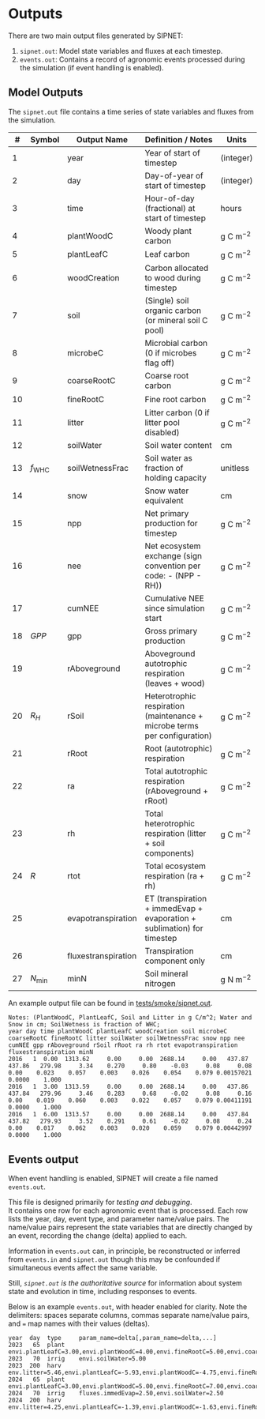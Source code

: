 
# Outputs

There are two main output files generated by SIPNET:
1. `sipnet.out`: Model state variables and fluxes at each timestep.
2. `events.out`: Contains a record of agronomic events processed during the simulation (if event handling is enabled).

## Model Outputs

The `sipnet.out` file contains a time series of state variables and fluxes from the simulation.  

| #  | Symbol           | Output Name         | Definition / Notes                                                        | Units        |
|----|------------------|---------------------|---------------------------------------------------------------------------|--------------|
| 1  |                  | year                | Year of start of timestep                                                 | (integer)    |
| 2  |                  | day                 | Day-of-year of start of timestep                                          | (integer)    |
| 3  |                  | time                | Hour-of-day (fractional) at start of timestep                             | hours        |
| 4  |                  | plantWoodC          | Woody plant carbon                                                        | g C m$^{-2}$ |
| 5  |                  | plantLeafC          | Leaf carbon                                                               | g C m$^{-2}$ |
| 6  |                  | woodCreation        | Carbon allocated to wood during timestep                                  | g C m$^{-2}$ |
| 7  |                  | soil                | (Single) soil organic carbon (or mineral soil C pool)                     | g C m$^{-2}$ |
| 8  |                  | microbeC            | Microbial carbon (0 if microbes flag off)                                 | g C m$^{-2}$ |
| 9  |                  | coarseRootC         | Coarse root carbon                                                        | g C m$^{-2}$ |
| 10 |                  | fineRootC           | Fine root carbon                                                          | g C m$^{-2}$ |
| 11 |                  | litter              | Litter carbon (0 if litter pool disabled)                                 | g C m$^{-2}$ |
| 12 |                  | soilWater           | Soil water content                                                        | cm           |
| 13 | $f_{\text{WHC}}$ | soilWetnessFrac     | Soil water as fraction of holding capacity                                | unitless     |
| 14 |                  | snow                | Snow water equivalent                                                     | cm           |
| 15 |                  | npp                 | Net primary production for timestep                                       | g C m$^{-2}$ |
| 16 |                  | nee                 | Net ecosystem exchange (sign convention per code: - (NPP - RH))           | g C m$^{-2}$ |
| 17 |                  | cumNEE              | Cumulative NEE since simulation start                                     | g C m$^{-2}$ |
| 18 | $GPP$            | gpp                 | Gross primary production                                                  | g C m$^{-2}$ |
| 19 |                  | rAboveground        | Aboveground autotrophic respiration (leaves + wood)                       | g C m$^{-2}$ |
| 20 | $R_H$            | rSoil               | Heterotrophic respiration (maintenance + microbe terms per configuration) | g C m$^{-2}$ |
| 21 |                  | rRoot               | Root (autotrophic) respiration                                            | g C m$^{-2}$ |
| 22 |                  | ra                  | Total autotrophic respiration (rAboveground + rRoot)                      | g C m$^{-2}$ |
| 23 |                  | rh                  | Total heterotrophic respiration (litter + soil components)                | g C m$^{-2}$ |
| 24 | $R$              | rtot                | Total ecosystem respiration (ra + rh)                                     | g C m$^{-2}$ |
| 25 |                  | evapotranspiration  | ET (transpiration + immedEvap + evaporation + sublimation) for timestep   | cm           |
| 26 |                  | fluxestranspiration | Transpiration component only                                              | cm           |
| 27 | $N_\textrm{min}$ | minN                | Soil mineral nitrogen                                                     | g N m$^{-2}$ |

<!-- Not yet implemented
| 24  | $F^N_\text{vol}$     | fluxesn2o           | Nitrous Oxide flux             | g N/m$^2$ / timestep |
| 25  | $F^C_{\text{CH}_4}$  | fluxesch4           | Methane Flux                   | g C/m$^2$ / timestep |
| 26  | $F^N_\text{vol}$     | fluxesn2o           | Nitrous Oxide flux             | g N/m$^2$ / timestep |
| 27  | $F^C_{\text{CH}_4}$  | fluxesch4           | Methane Flux                   | g C/m$^2$ / timestep |
-->

An example output file can be found in [tests/smoke/sipnet.out](https://github.com/PecanProject/sipnet/blob/master/tests/smoke/niwot/sipnet.out).

```
Notes: (PlantWoodC, PlantLeafC, Soil and Litter in g C/m^2; Water and Snow in cm; SoilWetness is fraction of WHC;
year day time plantWoodC plantLeafC woodCreation soil microbeC coarseRootC fineRootC litter soilWater soilWetnessFrac snow npp nee cumNEE gpp rAboveground rSoil rRoot ra rh rtot evapotranspiration fluxestranspiration minN
2016   1  0.00  1313.62     0.00     0.00  2688.14     0.00   437.87   437.86   279.98     3.34    0.270     0.80    -0.03     0.08     0.08     0.00    0.023    0.057    0.003    0.026    0.054    0.079 0.00157021   0.0000    1.000
2016   1  3.00  1313.59     0.00     0.00  2688.14     0.00   437.86   437.84   279.96     3.46    0.283     0.68    -0.02     0.08     0.16     0.00    0.019    0.060    0.003    0.022    0.057    0.079 0.00411191   0.0000    1.000
2016   1  6.00  1313.57     0.00     0.00  2688.14     0.00   437.84   437.82   279.93     3.52    0.291     0.61    -0.02     0.08     0.24     0.00    0.017    0.062    0.003    0.020    0.059    0.079 0.00442997   0.0000    1.000
```

## Events output

When event handling is enabled, SIPNET will create a file named `events.out`. 

This file is designed primarily for _testing and debugging_.  
It contains one row for each agronomic event that is processed. 
Each row lists the year, day, event type, and parameter name/value pairs. 
The name/value pairs represent the state variables that are directly changed by an event, recording the change (delta) applied to each.

Information in `events.out` can, in principle, be reconstructed or inferred from `events.in` and `sipnet.out` though this may be confounded if simultaneous events affect the same variable.

Still, _`sipnet.out` is the authoritative source_ for information about system state and evolution in time, including responses to events.

Below is an example `events.out`, with header enabled for clarity. 
Note the delimiters: spaces separate columns, commas separate name/value pairs, and `=` map names with their values (deltas).

```
year  day  type     param_name=delta[,param_name=delta,...]
2023   65  plant    envi.plantLeafC=3.00,envi.plantWoodC=4.00,envi.fineRootC=5.00,envi.coarseRootC=6.00
2023   70  irrig    envi.soilWater=5.00
2023  200  harv     env.litter=5.46,envi.plantLeafC=-5.93,envi.plantWoodC=-4.75,envi.fineRootC=-3.73,envi.coarseRootC=-3.89
2024   65  plant    envi.plantLeafC=3.00,envi.plantWoodC=5.00,envi.fineRootC=7.00,envi.coarseRootC=9.00
2024   70  irrig    fluxes.immedEvap=2.50,envi.soilWater=2.50
2024  200  harv     env.litter=4.25,envi.plantLeafC=-1.39,envi.plantWoodC=-1.63,envi.fineRootC=-2.52,envi.coarseRootC=-2.97
```
